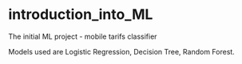 # introduction_into_ML

The initial ML project - mobile tarifs classifier

Models used are Logistic Regression, Decision Tree, Random Forest.
